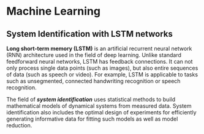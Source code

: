 # Machine Learning
## System Identification with LSTM networks

**Long short-term memory (LSTM)** is an artificial recurrent neural network (RNN) architecture used in the field of deep learning. Unlike standard feedforward neural networks, LSTM has feedback connections. It can not only process single data points (such as images), but also entire sequences of data (such as speech or video). For example, LSTM is applicable to tasks such as unsegmented, connected handwriting recognition or speech recognition.

The field of ***system identification*** uses statistical methods to build mathematical models of dynamical systems from measured data. System identification also includes the optimal design of experiments for efficiently generating informative data for fitting such models as well as model reduction. 
